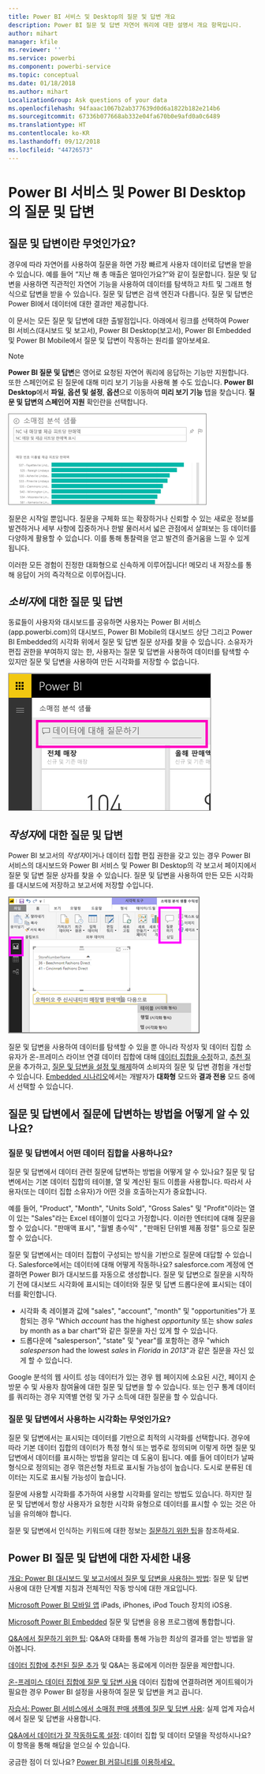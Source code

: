 ```yaml
---
title: Power BI 서비스 및 Desktop의 질문 및 답변 개요
description: Power BI 질문 및 답변 자연어 쿼리에 대한 설명서 개요 항목입니다.
author: mihart
manager: kfile
ms.reviewer: ''
ms.service: powerbi
ms.component: powerbi-service
ms.topic: conceptual
ms.date: 01/18/2018
ms.author: mihart
LocalizationGroup: Ask questions of your data
ms.openlocfilehash: 94faaac1067b2ab377639d0d6a1822b182e214b6
ms.sourcegitcommit: 67336b077668ab332e04fa670b0e9afd0a0c6489
ms.translationtype: HT
ms.contentlocale: ko-KR
ms.lasthandoff: 09/12/2018
ms.locfileid: "44726573"
---
```

# <a name="qa-in-power-bi-service-and-power-bi-desktop"></a>Power BI 서비스 및 Power BI Desktop의 질문 및 답변
## <a name="what-is-qa"></a>질문 및 답변이란 무엇인가요?
경우에 따라 자연어를 사용하여 질문을 하면 가장 빠르게 사용자 데이터로 답변을 받을 수 있습니다. 예를 들어 “지난 해 총 매출은 얼마인가요?”와 같이 질문합니다.  질문 및 답변을 사용하면 직관적인 자연어 기능을 사용하여 데이터를 탐색하고 차트 및 그래프 형식으로 답변을 받을 수 있습니다. 질문 및 답변은 검색 엔진과 다릅니다. 질문 및 답변은 Power BI에서 데이터에 대한 결과만 제공합니다.

이 문서는 모든 질문 및 답변에 대한 출발점입니다. 아래에서 링크를 선택하여 Power BI 서비스(대시보드 및 보고서), Power BI Desktop(보고서), Power BI Embedded 및 Power BI Mobile에서 질문 및 답변이 작동하는 원리를 알아보세요.  

> [!NOTE]
> **Power BI 질문 및 답변**은 영어로 요청된 자연어 쿼리에 응답하는 기능만 지원합니다. 또한 스페인어로 된 질문에 대해 미리 보기 기능을 사용해 볼 수도 있습니다. **Power BI Desktop**에서 **파일**, **옵션 및 설정**, **옵션**으로 이동하여 **미리 보기 기능** 탭을 찾습니다. **질문 및 답변의 스페인어 지원** 확인란을 선택합니다.  
>
>

![](media/power-bi-q-and-a/pbi_qa_boxsalessqft.png)

질문은 시작일 뿐입니다.  질문을 구체화 또는 확장하거나 신뢰할 수 있는 새로운 정보를 발견하거나 세부 사항에 집중하거나 한발 물러서서 넓은 관점에서 살펴보는 등 데이터를 다양하게 활용할 수 있습니다. 이를 통해 통찰력을 얻고 발견의 즐거움을 느낄 수 있게 됩니다.

이러한 모든 경험이 진정한 대화형으로 신속하게 이루어집니다! 메모리 내 저장소를 통해 응답이 거의 즉각적으로 이루어집니다.

##  <a name="qa-for-consumers"></a>*소비자*에 대한 질문 및 답변
동료들이 사용자와 대시보드를 공유하면 사용자는 Power BI 서비스(app.powerbi.com)의 대시보드, Power BI Mobile의 대시보드 상단 그리고 Power BI Embedded의 시각화 위에서 질문 및 답변 질문 상자를 찾을 수 있습니다. 소유자가 편집 권한을 부여하지 않는 한, 사용자는 질문 및 답변을 사용하여 데이터를 탐색할 수 있지만 질문 및 답변을 사용하여 만든 시각화를 저장할 수 없습니다.

![](media/power-bi-q-and-a/powerbi-qna.png)

## <a name="qa-for-creators"></a>*작성자*에 대한 질문 및 답변
Power BI 보고서의 *작성자*이거나 데이터 집합 편집 권한을 갖고 있는 경우 Power BI 서비스의 대시보드와 Power BI 서비스 및 Power BI Desktop의 각 보고서 페이지에서 질문 및 답변 질문 상자를 찾을 수 있습니다. 질문 및 답변을 사용하여 만든 모든 시각화를 대시보드에 저장하고 보고서에 저장할 수입니다.

![](media/power-bi-q-and-a/power-bi-desktop.png)

질문 및 답변을 사용하여 데이터를 탐색할 수 있을 뿐 아니라 작성자 및 데이터 집합 소유자가 온-프레미스 라이브 연결 데이터 집합에 대해 [데이터 집합을 수정](service-prepare-data-for-q-and-a.md)하고, [추천 질문](service-q-and-a-create-featured-questions.md)을 추가하고, [질문 및 답변을 설정 및 해제](service-q-and-a-direct-query.md)하여 소비자의 질문 및 답변 경험을 개선할 수 있습니다. [Embedded 시나리오](developer/qanda.md)에서는 개발자가 **대화형** 모드와 **결과 전용** 모드 중에서 선택할 수 있습니다.

## <a name="how-does-qa-know-how-to-answer-questions"></a>질문 및 답변에서 질문에 답변하는 방법을 어떻게 알 수 있나요?
### <a name="which-datasets-does-qa-use"></a>질문 및 답변에서 어떤 데이터 집합을 사용하나요?
질문 및 답변에서 데이터 관련 질문에 답변하는 방법을 어떻게 알 수 있나요? 질문 및 답변에서는 기본 데이터 집합의 테이블, 열 및 계산된 필드 이름을 사용합니다. 따라서 사용자(또는 데이터 집합 소유자)가 어떤 것을 호출하는지가 중요합니다.

예를 들어, "Product", "Month", "Units Sold", "Gross Sales" 및 "Profit"이라는 열이 있는 "Sales"라는 Excel 테이블이 있다고 가정합니다. 이러한 엔터티에 대해 질문을 할 수 있습니다.  "판매액 표시", "월별 총수익" , "판매된 단위별 제품 정렬" 등으로 질문할 수 있습니다.

질문 및 답변에서는 데이터 집합이 구성되는 방식을 기반으로 질문에 대답할 수 있습니다. Salesforce에서는 데이터에 대해 어떻게 작동하나요? salesforce.com 계정에 연결하면 Power BI가 대시보드를 자동으로 생성합니다.  질문 및 답변으로 질문을 시작하기 전에 대시보드 시각화에 표시되는 데이터와 질문 및 답변 드롭다운에 표시되는 데이터를 확인합니다.

* 시각화 축 레이블과 값에 "sales", "account", "month" 및 "opportunities"가 포함되는 경우 "Which *account* has the highest *opportunity* 또는 show *sales* by month as a bar chart"와 같은 질문을 자신 있게 할 수 있습니다.
* 드롭다운에 "salesperson", "state" 및 "year"를 포함하는 경우 "which *salesperson* had the lowest *sales* in *Florida* in *2013*"과 같은 질문을 자신 있게 할 수 있습니다.

Google 분석의 웹 사이트 성능 데이터가 있는 경우 웹 페이지에 소요된 시간, 페이지 순 방문 수 및 사용자 참여율에 대한 질문 및 답변을 할 수 있습니다. 또는 인구 통계 데이터를 쿼리하는 경우 지역별 연령 및 가구 소득에 대한 질문을 할 수 있습니다.

### <a name="which-visualization-does-qa-use"></a>질문 및 답변에서 사용하는 시각화는 무엇인가요?
질문 및 답변에서는 표시되는 데이터를 기반으로 최적의 시각화를 선택합니다. 경우에 따라 기본 데이터 집합의 데이터가 특정 형식 또는 범주로 정의되며 이렇게 하면 질문 및 답변에서 데이터를 표시하는 방법을 알리는 데 도움이 됩니다. 예를 들어 데이터가 날짜 형식으로 정의되는 경우 꺾은선형 차트로 표시될 가능성이 높습니다. 도시로 분류된 데이터는 지도로 표시될 가능성이 높습니다.

질문에 사용할 시각화를 추가하여 사용할 시각화를 알리는 방법도 있습니다. 하지만 질문 및 답변에서 항상 사용자가 요청한 시각화 유형으로 데이터를 표시할 수 있는 것은 아님을 유의해야 합니다.

질문 및 답변에서 인식하는 키워드에 대한 정보는 [질문하기 위한 팁](service-q-and-a-tips.md)을 참조하세요.


## <a name="for-more-details-about-power-bi-qa"></a>Power BI 질문 및 답변에 대한 자세한 내용
[개요: Power BI 대시보드 및 보고서에서 질문 및 답변을 사용하는 방법](power-bi-tutorial-q-and-a.md): 질문 및 답변 사용에 대한 단계별 지침과 전체적인 작동 방식에 대한 개요입니다.

[Microsoft Power BI 모바일 앱](consumer/mobile/mobile-apps-ios-qna.md) iPads, iPhones, iPod Touch 장치의 iOS용.

[Microsoft Power BI Embedded](developer/qanda.md) 질문 및 답변을 응용 프로그램에 통합합니다.

[Q&A에서 질문하기 위한 팁](service-q-and-a-tips.md): Q&A와 대화를 통해 가능한 최상의 결과를 얻는 방법을 알아봅니다.

[데이터 집합에 추천된 질문 추가](service-q-and-a-create-featured-questions.md) 및 Q&A는 동료에게 이러한 질문을 제안합니다.

[온-프레미스 데이터 집합에 질문 및 답변 사용](service-q-and-a-direct-query.md) 데이터 집합에 연결하려면 게이트웨이가 필요한 경우 Power BI 설정을 사용하여 질문 및 답변을 켜고 끕니다.

[자습서: Power BI 서비스에서 소매점 판매 샘플에 질문 및 답변 사용](power-bi-visualization-introduction-to-q-and-a.md): 실제 업계 자습서에서 질문 및 답변을 사용합니다.

[Q&A에서 데이터가 잘 작동하도록 설정](service-prepare-data-for-q-and-a.md): 데이터 집합 및 데이터 모델을 작성하시나요?  이 항목을 통해 해답을 얻으실 수 있습니다.

궁금한 점이 더 있나요? [Power BI 커뮤니티를 이용하세요.](http://community.powerbi.com/)
